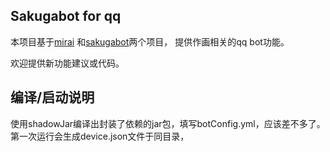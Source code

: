 ## Sakugabot for qq

本项目基于[mirai](https://github.com/mamoe/mirai) 和[sakugabot](https://github.com/ElnathMojo/sakugabot)两个项目，
提供作画相关的qq bot功能。

欢迎提供新功能建议或代码。

## 编译/启动说明

使用shadowJar编译出封装了依赖的jar包，填写botConfig.yml，应该差不多了。第一次运行会生成device.json文件于同目录，

